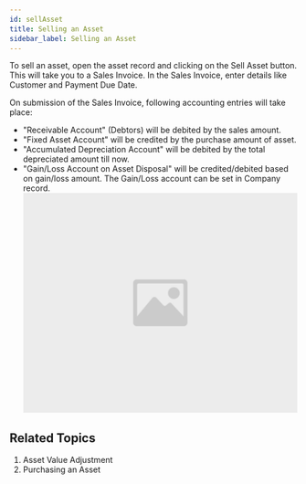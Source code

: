 ```yaml
---
id: sellAsset
title: Selling an Asset
sidebar_label: Selling an Asset
---
```


To sell an asset, open the asset record and clicking on the Sell Asset button. This will take you to a Sales Invoice. In the Sales Invoice, enter details like Customer and Payment Due Date.

On submission of the Sales Invoice, following accounting entries will take place:

- "Receivable Account" (Debtors) will be debited by the sales amount.
- "Fixed Asset Account" will be credited by the purchase amount of asset.
- "Accumulated Depreciation Account" will be debited by the total depreciated amount till now.
- "Gain/Loss Account on Asset Disposal" will be credited/debited based on gain/loss amount. The Gain/Loss account can be set in Company record.
  ![image](images/image.jpg)

## Related Topics

1. Asset Value Adjustment
1. Purchasing an Asset
